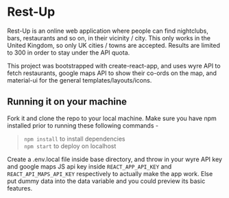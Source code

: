 # Rest-Up  

Rest-Up is an online web application where people can find nightclubs, bars, restaurants and so on, in their vicinity / city. This only works in the United Kingdom, so only UK cities / towns are accepted. Results are limited to 300 in order to stay under the API quota.  
  
This project was bootstrapped with create-react-app, and uses wyre API to fetch restaurants, google maps API to show their co-ords on the map, and material-ui for the general templates/layouts/icons.  
  
## Running it on your machine 
   
Fork it and clone the repo to your local machine. Make sure you have npm installed prior to running these following commands -  
> `npm install` to install dependencies  
> `npm start` to deploy on localhost  
  
Create a .env.local file inside base directory, and throw in your wyre API key and google maps JS api key inside `REACT_APP_API_KEY` and `REACT_API_MAPS_API_KEY` respectively to actually make the app work. Else put dummy data into the data variable and you could preview its basic features.  